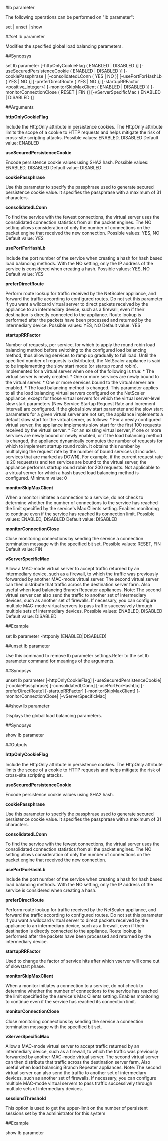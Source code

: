 #lb parameter

The following operations can be performed on "lb parameter":


[set](#set-lb-parameter) | [unset](#unset-lb-parameter) | [show](#show-lb-parameter)

##set lb parameter

Modifies the specified global load balancing parameters.


##Synopsys

set lb parameter [-httpOnlyCookieFlag ( ENABLED | DISABLED )] [-useSecuredPersistenceCookie ( ENABLED | DISABLED )] [-cookiePassphrase ] [-consolidatedLConn ( YES | NO )] [-usePortForHashLb ( YES | NO )] [-preferDirectRoute ( YES | NO )] [-startupRRFactor &lt;positive_integer>] [-monitorSkipMaxClient ( ENABLED | DISABLED )] [-monitorConnectionClose ( RESET | FIN )] [-vServerSpecificMac ( ENABLED | DISABLED )]


##Arguments

<b>httpOnlyCookieFlag</b>
Include the HttpOnly attribute in persistence cookies. The HttpOnly attribute limits the scope of a cookie to HTTP requests and helps mitigate the risk of cross-site scripting attacks. Possible values: ENABLED, DISABLED Default value: ENABLED

<b>useSecuredPersistenceCookie</b>
Encode persistence cookie values using SHA2 hash. Possible values: ENABLED, DISABLED Default value: DISABLED

<b>cookiePassphrase</b>
Use this parameter to specify the passphrase used to generate secured persistence cookie value. It specifies the passphrase with a maximum of 31 characters.

<b>consolidatedLConn</b>
To find the service with the fewest connections, the virtual server uses the consolidated connection statistics from all the packet engines. The NO setting allows consideration of only the number of connections on the packet engine that received the new connection. Possible values: YES, NO Default value: YES

<b>usePortForHashLb</b>
Include the port number of the service when creating a hash for hash based load balancing methods. With the NO setting, only the IP address of the service is considered when creating a hash. Possible values: YES, NO Default value: YES

<b>preferDirectRoute</b>
Perform route lookup for traffic received by the NetScaler appliance, and forward the traffic according to configured routes. Do not set this parameter if you want a wildcard virtual server to direct packets received by the appliance to an intermediary device, such as a firewall, even if their destination is directly connected to the appliance. Route lookup is performed after the packets have been processed and returned by the intermediary device. Possible values: YES, NO Default value: YES

<b>startupRRFactor</b>
Number of requests, per service, for which to apply the round robin load balancing method before switching to the configured load balancing method, thus allowing services to ramp up gradually to full load. Until the specified number of requests is distributed, the NetScaler appliance is said to be implementing the slow start mode (or startup round robin). Implemented for a virtual server when one of the following is true: * The virtual server is newly created. * One or more services are newly bound to the virtual server. * One or more services bound to the virtual server are enabled. * The load balancing method is changed. This parameter applies to all the load balancing virtual servers configured on the NetScaler appliance, except for those virtual servers for which the virtual server-level slow start parameters (New Service Startup Request Rate and Increment Interval) are configured. If the global slow start parameter and the slow start parameters for a given virtual server are not set, the appliance implements a default slow start for the virtual server, as follows: * For a newly configured virtual server, the appliance implements slow start for the first 100 requests received by the virtual server. * For an existing virtual server, if one or more services are newly bound or newly enabled, or if the load balancing method is changed, the appliance dynamically computes the number of requests for which to implement startup round robin. It obtains this number by multiplying the request rate by the number of bound services (it includes services that are marked as DOWN). For example, if the current request rate is 20 requests/s and ten services are bound to the virtual server, the appliance performs startup round robin for 200 requests. Not applicable to a virtual server for which a hash based load balancing method is configured. Minimum value: 0

<b>monitorSkipMaxClient</b>
When a monitor initiates a connection to a service, do not check to determine whether the number of connections to the service has reached the limit specified by the service's Max Clients setting. Enables monitoring to continue even if the service has reached its connection limit. Possible values: ENABLED, DISABLED Default value: DISABLED

<b>monitorConnectionClose</b>
Close monitoring connections by sending the service a connection termination message with the specified bit set. Possible values: RESET, FIN Default value: FIN

<b>vServerSpecificMac</b>
Allow a MAC-mode virtual server to accept traffic returned by an intermediary device, such as a firewall, to which the traffic was previously forwarded by another MAC-mode virtual server. The second virtual server can then distribute that traffic across the destination server farm. Also useful when load balancing Branch Repeater appliances. Note: The second virtual server can also send the traffic to another set of intermediary devices, such as another set of firewalls. If necessary, you can configure multiple MAC-mode virtual servers to pass traffic successively through multiple sets of intermediary devices. Possible values: ENABLED, DISABLED Default value: DISABLED



##Example

set lb parameter -httponly (ENABLED|DISABLED)

##unset lb parameter

Use this command to remove lb parameter settings.Refer to the set lb parameter command for meanings of the arguments.


##Synopsys

unset lb parameter [-httpOnlyCookieFlag] [-useSecuredPersistenceCookie] [-cookiePassphrase] [-consolidatedLConn] [-usePortForHashLb] [-preferDirectRoute] [-startupRRFactor] [-monitorSkipMaxClient] [-monitorConnectionClose] [-vServerSpecificMac]


##show lb parameter

Displays the global load balancing parameters.


##Synopsys

show lb parameter


##Outputs

<b>httpOnlyCookieFlag</b>
Include the HttpOnly attribute in persistence cookies. The HttpOnly attribute limits the scope of a cookie to HTTP requests and helps mitigate the risk of cross-site scripting attacks.

<b>useSecuredPersistenceCookie</b>
Encode persistence cookie values using SHA2 hash.

<b>cookiePassphrase</b>
Use this parameter to specify the passphrase used to generate secured persistence cookie value. It specifies the passphrase with a maximum of 31 characters.

<b>consolidatedLConn</b>
To find the service with the fewest connections, the virtual server uses the consolidated connection statistics from all the packet engines. The NO setting allows consideration of only the number of connections on the packet engine that received the new connection.

<b>usePortForHashLb</b>
Include the port number of the service when creating a hash for hash based load balancing methods. With the NO setting, only the IP address of the service is considered when creating a hash.

<b>preferDirectRoute</b>
Perform route lookup for traffic received by the NetScaler appliance, and forward the traffic according to configured routes. Do not set this parameter if you want a wildcard virtual server to direct packets received by the appliance to an intermediary device, such as a firewall, even if their destination is directly connected to the appliance. Route lookup is performed after the packets have been processed and returned by the intermediary device.

<b>startupRRFactor</b>
Used to change the factor of service hits after which vserver will come out of slowstart phase.

<b>monitorSkipMaxClient</b>
When a monitor initiates a connection to a service, do not check to determine whether the number of connections to the service has reached the limit specified by the service's Max Clients setting. Enables monitoring to continue even if the service has reached its connection limit.

<b>monitorConnectionClose</b>
Close monitoring connections by sending the service a connection termination message with the specified bit set.

<b>vServerSpecificMac</b>
Allow a MAC-mode virtual server to accept traffic returned by an intermediary device, such as a firewall, to which the traffic was previously forwarded by another MAC-mode virtual server. The second virtual server can then distribute that traffic across the destination server farm. Also useful when load balancing Branch Repeater appliances. Note: The second virtual server can also send the traffic to another set of intermediary devices, such as another set of firewalls. If necessary, you can configure multiple MAC-mode virtual servers to pass traffic successively through multiple sets of intermediary devices.

<b>sessionsThreshold</b>
This option is used to get the upper-limit on the number of persistent sessions set by the administrator for this system



##Example

show lb parameter

